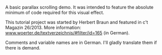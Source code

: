 A basic parallax scrolling demo. It was intended to feature the absolute minimum of code required for this visual effect.

This tutorial project was started by Herbert Braun and featured in c't Magazin 26/2013. More information: www.woerter.de/textverzeichnis/#filter/id=165 (in German).

Comments and variable names are in German. I'll gladly translate them if there is demand.